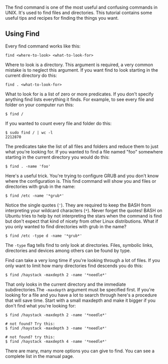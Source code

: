 The find command is one of the most useful and confusing commands in UNIX. It's used to find files and directories. This tutorial contains some useful tips and recipes for finding the things you want.

## Using Find 

Every find command works like this:

```
find <where-to-look> <what-to-look-for>
```

Where to look is a directory. This argument is required, a very common mistake is to neglect this argument. If you want find to look starting in the current directory do this:

```
find . <what-to-look-for>
```

What to look for is a list of zero or more predicates. If you don't specify anything find lists everything it finds. For example, to see every file and folder on your computer run this:

```
$ find /
```

If you wanted to count every file and folder do this:

```
$ sudo find / | wc -l
2212870
```

The predicates take the list of all files and folders and reduce them to just what you're looking for. If you wanted to find a file named "foo" somewhere starting in the current directory you would do this:

```
$ find . -name 'foo'
```

Here's a useful trick. You're trying to configure GRUB and you don't know where the configuration is. This find command will show you and files or directories with grub in the name:

```
$ find /etc -name '*grub*'
```

Notice the single quotes (`'`). They are required to keep the BASH from interpreting your wildcard characters (`*`). Never forget the quotes! BASH on Ubuntu tries to help by not interpreting the stars when the command is find but don't expect that kind of nicety from other Linux distributions. What if you only wanted to find directories with grub in the name?

```
$ find /etc -type d -name '*grub*'
```

The ``-type`` flag tells find to only look at directories. Files, symbolic links, directories and devices among others can be found by type. 

Find can take a very long time if you're looking through a lot of files. If you only want to limit how many directories find descends you do this:

```
$ find /haystack -maxdepth 2 -name '*needle*'
```

That only looks in the current directory and the immediate subdirectories.The ``-maxdepth`` argument must be specified first. If you're looking for a file and you have a lot to search through here's a procedure that will save time. Start with a small maxdepth and make it bigger if you don't find what you're looking for:

```
$ find /haystack -maxdepth 2 -name '*needle*'

# not found? Try this:
$ find /haystack -maxdepth 3 -name '*needle*'

# not found? try this:
$ find /haystack -maxdepth 4 -name '*needle*'
```

There are many, many more options you can give to find. You can see a complete list in the manual page.